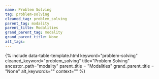 ```yaml
---
name: Problem Solving
tag: problem-solving
cleaned_tag: problem_solving
parent_tag: modality
parent_title: Modalities
grand_parent_tag: modality
grand_parent_title: None
alt_tags: 
---
```


{% include data-table-template.html 
  keyword="problem-solving" 
  cleaned_keyword="problem_solving" 
  title="Problem Solving"
  ancestor_path="modality" 
  parent_title = "Modalities"
  grand_parent_title = "None"
  alt_keywords=""
  context=""
%}

